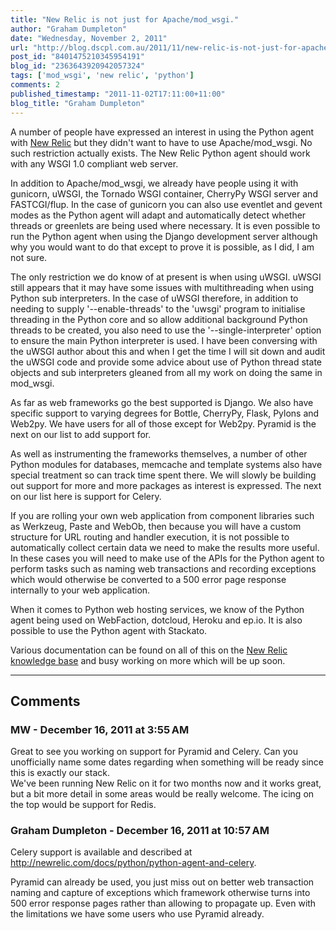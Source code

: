 ```yaml
---
title: "New Relic is not just for Apache/mod_wsgi."
author: "Graham Dumpleton"
date: "Wednesday, November 2, 2011"
url: "http://blog.dscpl.com.au/2011/11/new-relic-is-not-just-for-apachemodwsgi.html"
post_id: "8401475210345954191"
blog_id: "2363643920942057324"
tags: ['mod_wsgi', 'new relic', 'python']
comments: 2
published_timestamp: "2011-11-02T17:11:00+11:00"
blog_title: "Graham Dumpleton"
---
```


A number of people have expressed an interest in using the Python agent with [New Relic](http://www.newrelic.com/) but they didn't want to have to use Apache/mod\_wsgi. No such restriction actually exists. The New Relic Python agent should work with any WSGI 1.0 compliant web server.

  


In addition to Apache/mod\_wsgi, we already have people using it with gunicorn, uWSGI, the Tornado WSGI container, CherryPy WSGI server and FASTCGI/flup. In the case of gunicorn you can also use eventlet and gevent modes as the Python agent will adapt and automatically detect whether threads or greenlets are being used where necessary. It is even possible to run the Python agent when using the Django development server although why you would want to do that except to prove it is possible, as I did, I am not sure.

  


The only restriction we do know of at present is when using uWSGI. uWSGI still appears that it may have some issues with multithreading when using Python sub interpreters. In the case of uWSGI therefore, in addition to needing to supply '--enable-threads' to the 'uwsgi' program to initialise threading in the Python core and so allow additional background Python threads to be created, you also need to use the '--single-interpreter' option to ensure the main Python interpreter is used. I have been conversing with the uWSGI author about this and when I get the time I will sit down and audit the uWSGI code and provide some advice about use of Python thread state objects and sub interpreters gleaned from all my work on doing the same in mod\_wsgi.

  


As far as web frameworks go the best supported is Django. We also have specific support to varying degrees for Bottle, CherryPy, Flask, Pylons and Web2py. We have users for all of those except for Web2py. Pyramid is the next on our list to add support for.

  


As well as instrumenting the frameworks themselves, a number of other Python modules for databases, memcache and template systems also have special treatment so can track time spent there. We will slowly be building out support for more and more packages as interest is expressed. The next on our list here is support for Celery.

  


If you are rolling your own web application from component libraries such as Werkzeug, Paste and WebOb, then because you will have a custom structure for URL routing and handler execution, it is not possible to automatically collect certain data we need to make the results more useful. In these cases you will need to make use of the APIs for the Python agent to perform tasks such as naming web transactions and recording exceptions which would otherwise be converted to a 500 error page response internally to your web application.

  


When it comes to Python web hosting services, we know of the Python agent being used on WebFaction, dotcloud, Heroku and ep.io. It is also possible to use the Python agent with Stackato.

  


Various documentation can be found on all of this on the [New Relic knowledge base](http://newrelic.com/docs/python/new-relic-for-python) and busy working on more which will be up soon.

---

## Comments

### MW - December 16, 2011 at 3:55 AM

Great to see you working on support for Pyramid and Celery. Can you unofficially name some dates regarding when something will be ready since this is exactly our stack.  
We've been running New Relic on it for two months now and it works great, but a bit more detail in some areas would be really welcome. The icing on the top would be support for Redis.

### Graham Dumpleton - December 16, 2011 at 10:57 AM

Celery support is available and described at http://newrelic.com/docs/python/python-agent-and-celery.  
  
Pyramid can already be used, you just miss out on better web transaction naming and capture of exceptions which framework otherwise turns into 500 error response pages rather than allowing to propagate up. Even with the limitations we have some users who use Pyramid already.


